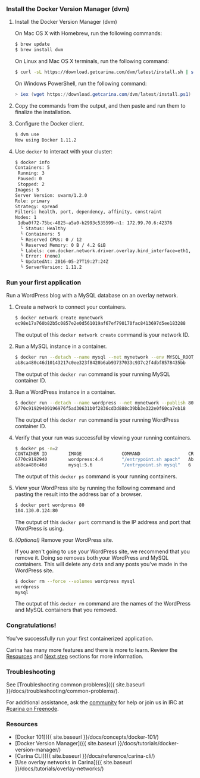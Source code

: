 ### Install the Docker Version Manager (dvm)

1. Install the Docker Version Manager (dvm)

    On Mac OS X with Homebrew, run the following commands:

    ```bash
    $ brew update
    $ brew install dvm
    ```

    On Linux and Mac OS X terminals, run the following command:

    ```bash
    $ curl -sL https://download.getcarina.com/dvm/latest/install.sh | sh
    ```

    On Windows PowerShell, run the following command:

    ```powershell
    > iex (wget https://download.getcarina.com/dvm/latest/install.ps1)
    ```

1. Copy the commands from the output, and then paste and run them to finalize the installation.

1. Configure the Docker client.

    ```bash
    $ dvm use
    Now using Docker 1.11.2
    ```

1. Use `docker` to interact with your cluster:

    ```bash
    $ docker info
    Containers: 5
     Running: 3
     Paused: 0
     Stopped: 2
    Images: 5
    Server Version: swarm/1.2.0
    Role: primary
    Strategy: spread
    Filters: health, port, dependency, affinity, constraint
    Nodes: 1
     1dba0f72-75bc-4825-a5a0-b2993c535599-n1: 172.99.70.6:42376
      └ Status: Healthy
      └ Containers: 5
      └ Reserved CPUs: 0 / 12
      └ Reserved Memory: 0 B / 4.2 GiB
      └ Labels: com.docker.network.driver.overlay.bind_interface=eth1, executiondriver=, kernelversion=3.18.21-2-rackos, operatingsystem=Debian GNU/Linux 7 (wheezy) (containerized), storagedriver=aufs
      └ Error: (none)
      └ UpdatedAt: 2016-05-27T19:27:24Z
      └ ServerVersion: 1.11.2    
    ```

### Run your first application

Run a WordPress blog with a MySQL database on an overlay network.

1. Create a network to connect your containers.

    ```bash
    $ docker network create mynetwork
    ec98e17a760b82b5c0857e2e0d561019af67ef790170fac8413697d5ee183288
    ```

    The output of this `docker network create` command is your network ID.

1. Run a MySQL instance in a container.

    ```bash
    $ docker run --detach --name mysql --net mynetwork --env MYSQL_ROOT_PASSWORD=my-root-pw mysql:5.6
    ab8ca480c46d10143217c0ee323f8420b6ab93737033c937c2f4dbf8578435bb
    ```

    The output of this `docker run` command is your running MySQL container ID.

1. Run a WordPress instance in a container.

    ```bash
    $ docker run --detach --name wordpress --net mynetwork --publish 80:80 --env WORDPRESS_DB_HOST=mysql --env WORDPRESS_DB_PASSWORD=my-root-pw wordpress:4.4
    6770c91929409196976f5ad30631b0f2836cd3d888c39bb3e322e0f60ca7eb18
    ```

    The output of this `docker run` command is your running WordPress container ID.

1. Verify that your run was successful by viewing your running containers.

    ```bash
    $ docker ps -n=2
    CONTAINER ID        IMAGE               COMMAND                  CREATED              STATUS              PORTS                        NAMES
    6770c9192940        wordpress:4.4       "/entrypoint.sh apach"   About a minute ago   Up About a minute   104.130.0.124:80->80/tcp   57d513b9-ed36-487d-8415-4ac65b6d41a8-n1/wordpress
    ab8ca480c46d        mysql:5.6           "/entrypoint.sh mysql"   6 minutes ago        Up 6 minutes        3306/tcp                     57d513b9-ed36-487d-8415-4ac65b6d41a8-n1/mysql,57d513b9-ed36-487d-8415-4ac65b6d41a8-n1/wordpress/mysql
    ```

    The output of this `docker ps` command is your running containers.

1. View your WordPress site by running the following command and pasting the result into the address bar of a browser.

    ```bash
    $ docker port wordpress 80
    104.130.0.124:80
    ```

    The output of this `docker port` command is the IP address and port that WordPress is using.

1. *(Optional)* Remove your WordPress site.

    If you aren't going to use your WordPress site, we recommend that you remove it. Doing so removes both your WordPress and MySQL containers. This will delete any data and any posts you've made in the WordPress site.

    ```bash
    $ docker rm --force --volumes wordpress mysql
    wordpress
    mysql
    ```

    The output of this `docker rm` command are the names of the WordPress and MySQL containers that you removed.

### Congratulations!

You've successfully run your first containerized application.

Carina has many more features and there is more to learn. Review the [Resources](#resources) and [Next step](#next-step) sections for more information.

### Troubleshooting

See [Troubleshooting common problems]({{ site.baseurl }}/docs/troubleshooting/common-problems/).

For additional assistance, ask the [community](https://community.getcarina.com/) for help or join us in IRC at [#carina on Freenode](http://webchat.freenode.net/?channels=carina).

### Resources

* [Docker 101]({{ site.baseurl }}/docs/concepts/docker-101/)
* [Docker Version Manager]({{ site.baseurl }}/docs/tutorials/docker-version-manager/)
* [Carina CLI]({{ site.baseurl }}/docs/reference/carina-cli/)
* [Use overlay networks in Carina]({{ site.baseurl }}/docs/tutorials/overlay-networks/)
